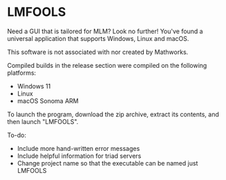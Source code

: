 # LMFOOLS
Need a GUI that is tailored for MLM? Look no further! You've found a universal application that supports Windows, Linux and macOS.

This software is not associated with nor created by Mathworks.

Compiled builds in the release section were compiled on the following platforms:
- Windows 11
- Linux
- macOS Sonoma ARM

To launch the program, download the zip archive, extract its contents, and then launch "LMFOOLS".

To-do:
- Include more hand-written error messages
- Include helpful information for triad servers
- Change project name so that the executable can be named just LMFOOLS

